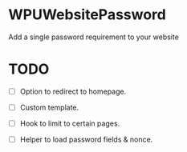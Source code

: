 # WPUWebsitePassword
Add a single password requirement to your website


# TODO

* [ ] Option to redirect to homepage.
* [ ] Custom template.
* [ ] Hook to limit to certain pages.
* [ ] Helper to load password fields & nonce.

